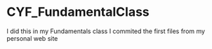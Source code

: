 # CYF_FundamentalClass

I did this in my Fundamentals class
I commited the first files from my personal web site
